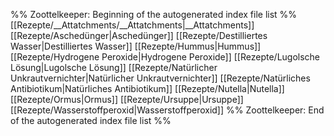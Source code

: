 %% Zoottelkeeper: Beginning of the autogenerated index file list  %%
 [[Rezepte/__Attatchments/__Attatchments|__Attatchments]]
 [[Rezepte/Aschedünger|Aschedünger]]
 [[Rezepte/Destilliertes Wasser|Destilliertes Wasser]]
 [[Rezepte/Hummus|Hummus]]
 [[Rezepte/Hydrogene Peroxide|Hydrogene Peroxide]]
 [[Rezepte/Lugolsche Lösung|Lugolsche Lösung]]
 [[Rezepte/Natürlicher Unkrautvernichter|Natürlicher Unkrautvernichter]]
 [[Rezepte/Natürliches Antibiotikum|Natürliches Antibiotikum]]
 [[Rezepte/Nutella|Nutella]]
 [[Rezepte/Ormus|Ormus]]
 [[Rezepte/Ursuppe|Ursuppe]]
 [[Rezepte/Wasserstoffperoxid|Wasserstoffperoxid]]
%% Zoottelkeeper: End of the autogenerated index file list  %%
